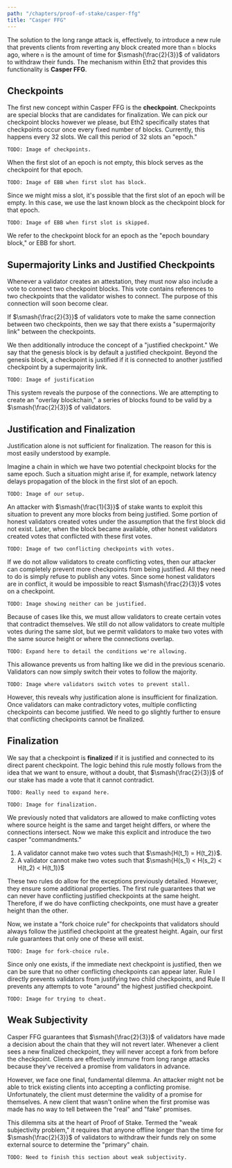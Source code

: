 ```yaml
---
path: "/chapters/proof-of-stake/casper-ffg"
title: "Casper FFG"
---
```


The solution to the long range attack is, effectively, to introduce a new rule that prevents clients from reverting any block created more than `n` blocks ago, where `n` is the amount of time for $\smash{\frac{2}{3}}$ of validators to withdraw their funds. The mechanism within Eth2 that provides this functionality is **Casper FFG**.

## Checkpoints
The first new concept within Casper FFG is the **checkpoint**. Checkpoints are special blocks that are candidates for finalization. We can pick our checkpoint blocks however we please, but Eth2 specifically states that checkpoints occur once every fixed number of blocks. Currently, this happens every 32 slots. We call this period of 32 slots an "epoch."

```text
TODO: Image of checkpoints.
```

When the first slot of an epoch is not empty, this block serves as the checkpoint for that epoch.

```text
TODO: Image of EBB when first slot has block.
```

Since we might miss a slot, it's possible that the first slot of an epoch will be empty. In this case, we use the last known block as the checkpoint block for that epoch. 

```text
TODO: Image of EBB when first slot is skipped.
```

We refer to the checkpoint block for an epoch as the "epoch boundary block," or EBB for short.

## Supermajority Links and Justified Checkpoints
Whenever a validator creates an attestation, they must now also include a vote to connect two checkpoint blocks. This vote contains references to two checkpoints that the validator wishes to connect. The purpose of this connection will soon become clear.

If $\smash{\frac{2}{3}}$ of validators vote to make the same connection between two checkpoints, then we say that there exists a "supermajority link" between the checkpoints.

We then additionally introduce the concept of a "justified checkpoint." We say that the genesis block is by default a justified checkpoint. Beyond the genesis block, a checkpoint is justified if it is connected to another justified checkpoint by a supermajority link.

```text
TODO: Image of justification
```

This system reveals the purpose of the connections. We are attempting to create an "overlay blockchain," a series of blocks found to be valid by a $\smash{\frac{2}{3}}$ of validators.

## Justification and Finalization
Justification alone is not sufficient for finalization. The reason for this is most easily understood by example.

Imagine a chain in which we have two potential checkpoint blocks for the same epoch. Such a situation might arise if, for example, network latency delays propagation of the block in the first slot of an epoch.

```text
TODO: Image of our setup.
```

An attacker with $\smash{\frac{1}{3}}$ of stake wants to exploit this situation to prevent any more blocks from being justified. Some portion of honest validators created votes under the assumption that the first block did not exist. Later, when the block became available, other honest validators created votes that conflicted with these first votes.

```text
TODO: Image of two conflicting checkpoints with votes.
```

If we do not allow validators to create conflicting votes, then our attacker can completely prevent more checkpoints from being justified. All they need to do is simply refuse to publish any votes. Since some honest validators are in conflict, it would be impossible to react $\smash{\frac{2}{3}}$ votes on a checkpoint.

```text
TODO: Image showing neither can be justified.
```

Because of cases like this, we must allow validators to create certain votes that contradict themselves. We still do not allow validators to create multiple votes during the same slot, but we permit validators to make two votes with the same source height or where the connections overlap.

```text
TODO: Expand here to detail the conditions we're allowing.
```

This allowance prevents us from halting like we did in the previous scenario. Validators can now simply switch their votes to follow the majority.

```text
TODO: Image where validators switch votes to prevent stall.
```

However, this reveals why justification alone is insufficient for finalization. Once validators can make contradictory votes, multiple conflicting checkpoints can become justified. We need to go slightly further to ensure that conflicting checkpoints cannot be finalized.

## Finalization
We say that a checkpoint is **finalized** if it is justified and connected to its direct parent checkpoint. The logic behind this rule mostly follows from the idea that we want to ensure, without a doubt, that $\smash{\frac{2}{3}}$ of our stake has made a vote that it cannot contradict.

```text
TODO: Really need to expand here.
```

```text
TODO: Image for finalization.
```

We previously noted that validators are allowed to make conflicting votes where source height is the same and target height differs, or where the connections intersect. Now we make this explicit and introduce the two casper "commandments."

1. A validator cannot make two votes such that $\smash{H(t_1) = H(t_2)}$.
2. A validator cannot make two votes such that $\smash{H(s_1) < H(s_2) < H(t_2) < H(t_1)}$

These two rules do allow for the exceptions previously detailed. However, they ensure some additional properties. The first rule guarantees that we can never have conflicting justified checkpoints at the same height. Therefore, if we do have conflicting checkpoints, one must have a greater height than the other.

Now, we instate a "fork choice rule" for checkpoints that validators should always follow the justified checkpoint at the greatest height. Again, our first rule guarantees that only one of these will exist.

```text
TODO: Image for fork-choice rule.
```

Since only one exists, if the immediate next checkpoint is justified, then we can be sure that no other conflicting checkpoints can appear later. Rule I directly prevents validators from justifying two child checkpoints, and Rule II prevents any attempts to vote "around" the highest justified checkpoint.

```text
TODO: Image for trying to cheat.
```

## Weak Subjectivity
Casper FFG guarantees that $\smash{\frac{2}{3}}$ of validators have made a decision about the chain that they will not revert later. Whenever a client sees a new finalized checkpoint, they will never accept a fork from before the checkpoint. Clients are effectively immune from long range attacks because they've received a promise from validators in advance.

However, we face one final, fundamental dilemma. An attacker might not be able to trick existing clients into accepting a conflicting promise. Unfortunately, the client must determine the validity of a promise for themselves. A new client that wasn't online when the first promise was made has no way to tell between the "real" and "fake" promises.

This dilemma sits at the heart of Proof of Stake. Termed the "weak subjectivity problem," it requires that anyone offline longer than the time for $\smash{\frac{2}{3}}$ of validators to withdraw their funds rely on some external source to determine the "primary" chain.

```text
TODO: Need to finish this section about weak subjectivity.
```
